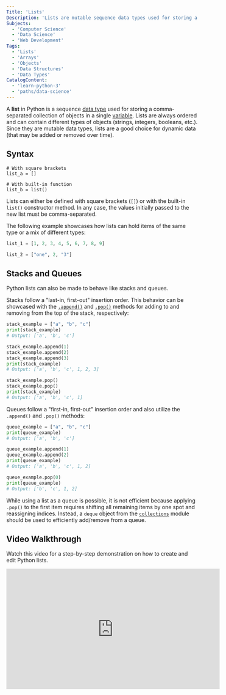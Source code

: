 ```yaml
---
Title: 'Lists'
Description: 'Lists are mutable sequence data types used for storing a comma-separated collection of objects in a single variable.'
Subjects:
  - 'Computer Science'
  - 'Data Science'
  - 'Web Development'
Tags:
  - 'Lists'
  - 'Arrays'
  - 'Objects'
  - 'Data Structures'
  - 'Data Types'
CatalogContent:
  - 'learn-python-3'
  - 'paths/data-science'
---
```


A **list** in Python is a sequence [data type](https://www.codecademy.com/resources/docs/python/data-types) used for storing a comma-separated collection of objects in a single [variable](https://www.codecademy.com/resources/docs/python/variables). Lists are always ordered and can contain different types of objects (strings, integers, booleans, etc.). Since they are mutable data types, lists are a good choice for dynamic data (that may be added or removed over time).

## Syntax

```pseudo
# With square brackets
list_a = []

# With built-in function
list_b = list()
```

Lists can either be defined with square brackets (`[]`) or with the built-in `list()` constructor method. In any case, the values initially passed to the new list must be comma-separated.

The following example showcases how lists can hold items of the same type or a mix of different types:

```py
list_1 = [1, 2, 3, 4, 5, 6, 7, 8, 9]

list_2 = ["one", 2, "3"]
```

## Stacks and Queues

Python lists can also be made to behave like stacks and queues.

Stacks follow a "last-in, first-out" insertion order. This behavior can be showcased with the [`.append()`](https://www.codecademy.com/resources/docs/python/lists/append) and [`.pop()`](https://www.codecademy.com/resources/docs/python/lists/pop) methods for adding to and removing from the top of the stack, respectively:

```py
stack_example = ["a", "b", "c"]
print(stack_example)
# Output: ['a', 'b', 'c']

stack_example.append(1)
stack_example.append(2)
stack_example.append(3)
print(stack_example)
# Output: ['a', 'b', 'c', 1, 2, 3]

stack_example.pop()
stack_example.pop()
print(stack_example)
# Output: ['a', 'b', 'c', 1]
```

Queues follow a "first-in, first-out" insertion order and also utilize the `.append()` and `.pop()` methods:

```py
queue_example = ["a", "b", "c"]
print(queue_example)
# Output: ['a', 'b', 'c']

queue_example.append(1)
queue_example.append(2)
print(queue_example)
# Output: ['a', 'b', 'c', 1, 2]

queue_example.pop(0)
print(queue_example)
# Output: ['b', 'c', 1, 2]
```

While using a list as a queue is possible, it is not efficient because applying `.pop()` to the first item requires shifting all remaining items by one spot and reassigning indices. Instead, a `deque` object from the [`collections`](https://www.codecademy.com/resources/docs/python/collections-module) module should be used to efficiently add/remove from a queue.

## Video Walkthrough

Watch this video for a step-by-step demonstration on how to create and edit Python lists.

<iframe width="560" height="315" src="https://www.youtube.com/embed/mZdNLYYJNis" title="YouTube video player" frameborder="0" allow="accelerometer; autoplay; clipboard-write; encrypted-media; gyroscope; picture-in-picture; web-share" allowfullscreen></iframe>
